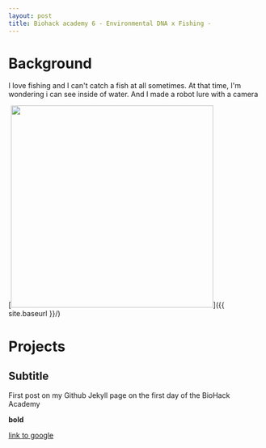 ```yaml
---
layout: post
title: Biohack academy 6 - Environmental DNA x Fishing -
---
```


# Background
I love fishing and I can't catch a fish at all sometimes. At that time, I'm wondering i can see inside of water.
And I made a robot lure with a camera

[<img src="{{ site.baseurl }}/images/fishing_1.jpg"  style="width: 400px;"/>]({{ site.baseurl }}/)


# Projects

## Subtitle

First post on my Github Jekyll page on the first day of the BioHack Academy

**bold**

[link to google](www.google.com)
